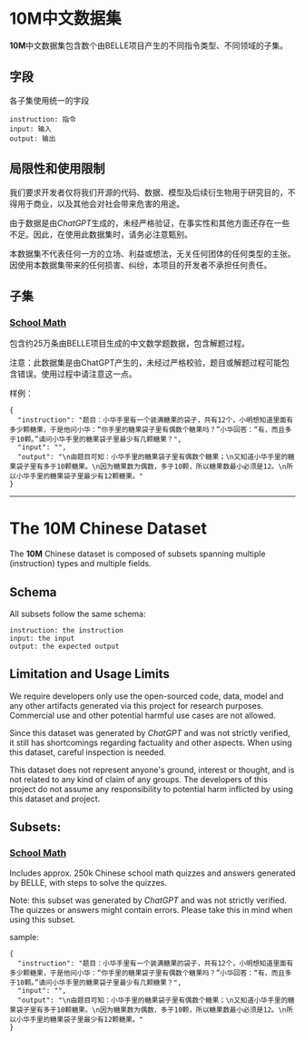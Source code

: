 # 10M中文数据集

**10M**中文数据集包含数个由BELLE项目产生的不同指令类型、不同领域的子集。


## 字段
各子集使用统一的字段
```
instruction: 指令
input: 输入
output: 输出
```


## 局限性和使用限制
我们要求开发者仅将我们开源的代码、数据、模型及后续衍生物用于研究目的，不得用于商业，以及其他会对社会带来危害的用途。

由于数据是由*ChatGPT*生成的，未经严格验证，在事实性和其他方面还存在一些不足。因此，在使用此数据集时，请务必注意甄别。

本数据集不代表任何一方的立场、利益或想法，无关任何团体的任何类型的主张。因使用本数据集带来的任何损害、纠纷，本项目的开发者不承担任何责任。


## 子集

### [School Math](https://huggingface.co/datasets/BelleGroup/school_math_0.25M)
包含约25万条由BELLE项目生成的中文数学题数据，包含解题过程。

注意：此数据集是由ChatGPT产生的，未经过严格校验，题目或解题过程可能包含错误。使用过程中请注意这一点。

样例：
```
{
  "instruction": "题目：小华手里有一个装满糖果的袋子，共有12个，小明想知道里面有多少颗糖果，于是他问小华：“你手里的糖果袋子里有偶数个糖果吗？”小华回答：“有，而且多于10颗。”请问小华手里的糖果袋子里最少有几颗糖果？",
  "input": "",
  "output": "\n由题目可知：小华手里的糖果袋子里有偶数个糖果；\n又知道小华手里的糖果袋子里有多于10颗糖果。\n因为糖果数为偶数，多于10颗，所以糖果数最小必须是12。\n所以小华手里的糖果袋子里最少有12颗糖果。"
}
```


***


# The 10M Chinese Dataset

The **10M** Chinese dataset is composed of subsets spanning multiple (instruction) types and multiple fields.


## Schema
All subsets follow the same schema:
```
instruction: the instruction
input: the input
output: the expected output
```


## Limitation and Usage Limits
We require developers only use the open-sourced code, data, model and any other artifacts generated via this project for research purposes. Commercial use and other potential harmful use cases are not allowed.

Since this dataset was generated by *ChatGPT* and was not strictly verified, it still has shortcomings regarding factuality and other aspects. When using this dataset, careful inspection is needed.

This dataset does not represent anyone's ground, interest or thought, and is not related to any kind of claim of any groups. The developers of this project do not assume any responsibility to potential harm inflicted by using this dataset and project.


## Subsets:

### [School Math](https://huggingface.co/datasets/BelleGroup/school_math_0.25M)
Includes approx. 250k Chinese school math quizzes and answers generated by BELLE, with steps to solve the quizzes.

Note: this subset was generated by *ChatGPT* and was not strictly verified. The quizzes or answers might contain errors. Please take this in mind when using this subset.

sample:
```
{
  "instruction": "题目：小华手里有一个装满糖果的袋子，共有12个，小明想知道里面有多少颗糖果，于是他问小华：“你手里的糖果袋子里有偶数个糖果吗？”小华回答：“有，而且多于10颗。”请问小华手里的糖果袋子里最少有几颗糖果？",
  "input": "",
  "output": "\n由题目可知：小华手里的糖果袋子里有偶数个糖果；\n又知道小华手里的糖果袋子里有多于10颗糖果。\n因为糖果数为偶数，多于10颗，所以糖果数最小必须是12。\n所以小华手里的糖果袋子里最少有12颗糖果。"
}
```